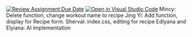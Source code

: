 [![Review Assignment Due Date](https://classroom.github.com/assets/deadline-readme-button-22041afd0340ce965d47ae6ef1cefeee28c7c493a6346c4f15d667ab976d596c.svg)](https://classroom.github.com/a/moZrYK5f)
[![Open in Visual Studio Code](https://classroom.github.com/assets/open-in-vscode-2e0aaae1b6195c2367325f4f02e2d04e9abb55f0b24a779b69b11b9e10269abc.svg)](https://classroom.github.com/online_ide?assignment_repo_id=18058740&assignment_repo_type=AssignmentRepo)
Mincy: Delete function, change workout name to recipe
Jing Yi: Add function, display for Recipe form.
Sherval: index.css, editing for recipe
Edlyana and Elyiana: AI implementation 
